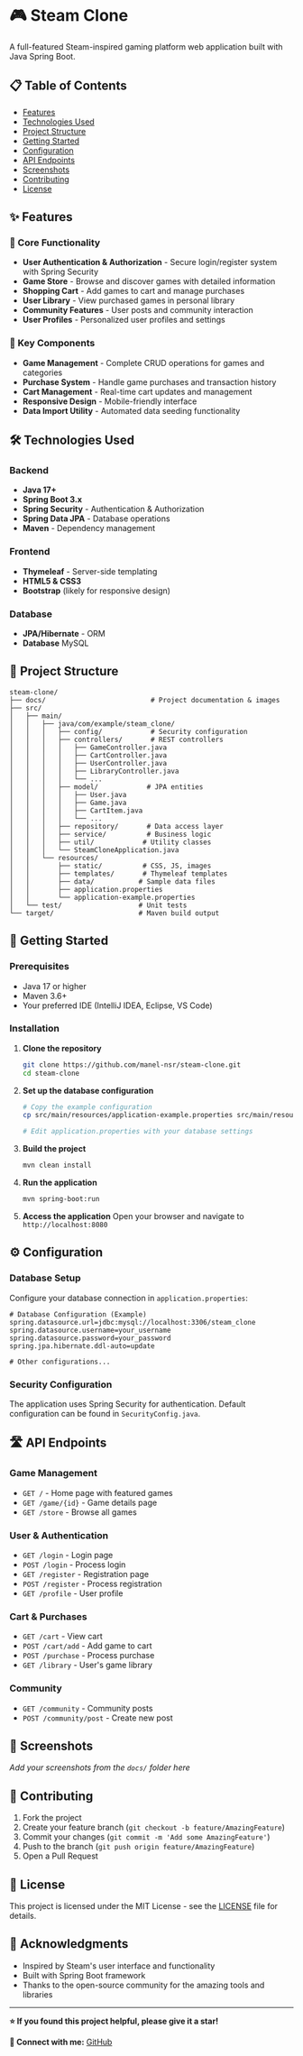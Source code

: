# 🎮 Steam Clone

A full-featured Steam-inspired gaming platform web application built with Java Spring Boot.

## 📋 Table of Contents

- [Features](#-features)
- [Technologies Used](#-technologies-used)
- [Project Structure](#-project-structure)
- [Getting Started](#-getting-started)
- [Configuration](#-configuration)
- [API Endpoints](#-api-endpoints)
- [Screenshots](#-screenshots)
- [Contributing](#-contributing)
- [License](#-license)

## ✨ Features

### 🛒 Core Functionality

- **User Authentication & Authorization** - Secure login/register system with Spring Security
- **Game Store** - Browse and discover games with detailed information
- **Shopping Cart** - Add games to cart and manage purchases
- **User Library** - View purchased games in personal library
- **Community Features** - User posts and community interaction
- **User Profiles** - Personalized user profiles and settings

### 🎯 Key Components

- **Game Management** - Complete CRUD operations for games and categories
- **Purchase System** - Handle game purchases and transaction history
- **Cart Management** - Real-time cart updates and management
- **Responsive Design** - Mobile-friendly interface
- **Data Import Utility** - Automated data seeding functionality

## 🛠 Technologies Used

### Backend

- **Java 17+**
- **Spring Boot 3.x**
- **Spring Security** - Authentication & Authorization
- **Spring Data JPA** - Database operations
- **Maven** - Dependency management

### Frontend

- **Thymeleaf** - Server-side templating
- **HTML5 & CSS3**
- **Bootstrap** (likely for responsive design)

### Database

- **JPA/Hibernate** - ORM
- **Database** MySQL

## 📁 Project Structure

```
steam-clone/
├── docs/                          # Project documentation & images
├── src/
│   ├── main/
│   │   ├── java/com/example/steam_clone/
│   │   │   ├── config/            # Security configuration
│   │   │   ├── controllers/       # REST controllers
│   │   │   │   ├── GameController.java
│   │   │   │   ├── CartController.java
│   │   │   │   ├── UserController.java
│   │   │   │   ├── LibraryController.java
│   │   │   │   └── ...
│   │   │   ├── model/            # JPA entities
│   │   │   │   ├── User.java
│   │   │   │   ├── Game.java
│   │   │   │   ├── CartItem.java
│   │   │   │   └── ...
│   │   │   ├── repository/       # Data access layer
│   │   │   ├── service/          # Business logic
│   │   │   ├── util/            # Utility classes
│   │   │   └── SteamCloneApplication.java
│   │   └── resources/
│   │       ├── static/          # CSS, JS, images
│   │       ├── templates/       # Thymeleaf templates
│   │       ├── data/           # Sample data files
│   │       ├── application.properties
│   │       └── application-example.properties
│   └── test/                   # Unit tests
└── target/                     # Maven build output
```

## 🚀 Getting Started

### Prerequisites

- Java 17 or higher
- Maven 3.6+
- Your preferred IDE (IntelliJ IDEA, Eclipse, VS Code)

### Installation

1. **Clone the repository**

   ```bash
   git clone https://github.com/manel-nsr/steam-clone.git
   cd steam-clone
   ```

2. **Set up the database configuration**

   ```bash
   # Copy the example configuration
   cp src/main/resources/application-example.properties src/main/resources/application.properties

   # Edit application.properties with your database settings
   ```

3. **Build the project**

   ```bash
   mvn clean install
   ```

4. **Run the application**

   ```bash
   mvn spring-boot:run
   ```

5. **Access the application**
   Open your browser and navigate to `http://localhost:8080`

## ⚙️ Configuration

### Database Setup

Configure your database connection in `application.properties`:

```properties
# Database Configuration (Example)
spring.datasource.url=jdbc:mysql://localhost:3306/steam_clone
spring.datasource.username=your_username
spring.datasource.password=your_password
spring.jpa.hibernate.ddl-auto=update

# Other configurations...
```

### Security Configuration

The application uses Spring Security for authentication. Default configuration can be found in `SecurityConfig.java`.

## 🛣 API Endpoints

### Game Management

- `GET /` - Home page with featured games
- `GET /game/{id}` - Game details page
- `GET /store` - Browse all games

### User & Authentication

- `GET /login` - Login page
- `POST /login` - Process login
- `GET /register` - Registration page
- `POST /register` - Process registration
- `GET /profile` - User profile

### Cart & Purchases

- `GET /cart` - View cart
- `POST /cart/add` - Add game to cart
- `POST /purchase` - Process purchase
- `GET /library` - User's game library

### Community

- `GET /community` - Community posts
- `POST /community/post` - Create new post

## 📸 Screenshots

_Add your screenshots from the `docs/` folder here_

## 🤝 Contributing

1. Fork the project
2. Create your feature branch (`git checkout -b feature/AmazingFeature`)
3. Commit your changes (`git commit -m 'Add some AmazingFeature'`)
4. Push to the branch (`git push origin feature/AmazingFeature`)
5. Open a Pull Request

## 📄 License

This project is licensed under the MIT License - see the [LICENSE](LICENSE) file for details.

## 🙏 Acknowledgments

- Inspired by Steam's user interface and functionality
- Built with Spring Boot framework
- Thanks to the open-source community for the amazing tools and libraries

---

**⭐ If you found this project helpful, please give it a star!**

**🔗 Connect with me:** [GitHub](https://github.com/manel-nsr)
